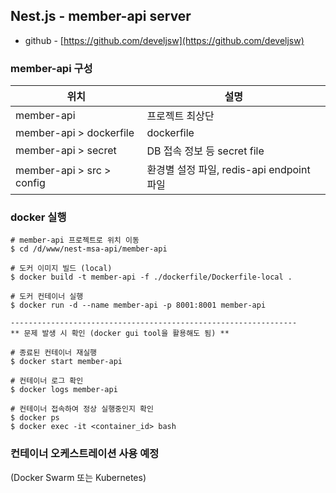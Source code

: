 
## Nest.js - member-api server
- github - [https://github.com/develjsw](https://github.com/develjsw)

### member-api 구성

| 위치                        | 설명                                 |
|---------------------------|---------------------------------------|
| member-api                | 프로젝트 최상단                          |
| member-api > dockerfile   | dockerfile                            |
| member-api > secret       | DB 접속 정보 등 secret file             |
| member-api > src > config | 환경별 설정 파일, redis-api endpoint 파일 |

### docker 실행
~~~
# member-api 프로젝트로 위치 이동
$ cd /d/www/nest-msa-api/member-api

# 도커 이미지 빌드 (local)
$ docker build -t member-api -f ./dockerfile/Dockerfile-local .

# 도커 컨테이너 실행
$ docker run -d --name member-api -p 8001:8001 member-api

----------------------------------------------------------------
** 문제 발생 시 확인 (docker gui tool을 활용해도 됨) **

# 종료된 컨테이너 재실행
$ docker start member-api

# 컨테이너 로그 확인 
$ docker logs member-api

# 컨테이너 접속하여 정상 실행중인지 확인
$ docker ps
$ docker exec -it <container_id> bash
~~~

### 컨테이너 오케스트레이션 사용 예정
(Docker Swarm 또는 Kubernetes)